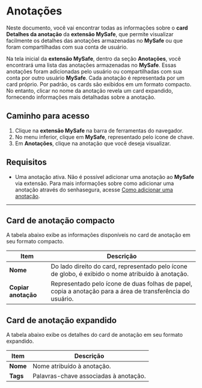 # Anotações

Neste documento, você vai encontrar todas as informações sobre o **card Detalhes da anotação** da **extensão MySafe**, que permite visualizar facilmente os detalhes das anotações armazenadas no **MySafe** ou que foram compartilhadas com sua conta de usuário.

Na tela inicial da **extensão MySafe**, dentro da seção **Anotações**, você encontrará uma lista das anotações armazenadas no **MySafe**. Essas anotações foram adicionadas pelo usuário ou compartilhadas com sua conta por outro usuário **MySafe**. Cada anotação é representada por um card próprio. Por padrão, os cards são exibidos em um formato compacto. No entanto, clicar no nome da anotação revela um card expandido, fornecendo informações mais detalhadas sobre a anotação.

## Caminho para acesso

1. Clique na **extensão MySafe** na barra de ferramentas do navegador.
2. No menu inferior, clique em **MySafe**, representado pelo ícone de chave.
3. Em **Anotações**, clique na anotação que você deseja visualizar.

## Requisitos

- Uma anotação ativa. Não é possível adicionar uma anotação ao **MySafe** via extensão. Para mais informações sobre como adicionar uma anotação através do senhasegura, acesse [Como adicionar uma anotação](/v3-33/docs/pt/mysafe-notes-add).

---

## Card de anotação compacto

A tabela abaixo exibe as informações disponíveis no card de anotação em seu formato compacto.

| Item              | Descrição                                                                 |
|-------------------|-----------------------------------------------------------------------------|
| **Nome**          | Do lado direito do card, representado pelo ícone de globo, é exibido o nome atribuído à anotação. |
| **Copiar anotação** | Representado pelo ícone de duas folhas de papel, copia a anotação para a área de transferência do usuário. |

## Card de anotação expandido

A tabela abaixo exibe os detalhes do card de anotação em seu formato expandido.

| Item              | Descrição                             |
|-------------------|---------------------------------------|
| **Nome**          | Nome atribuído à anotação.            |
| **Tags**          | Palavras-chave associadas à anotação.  |

